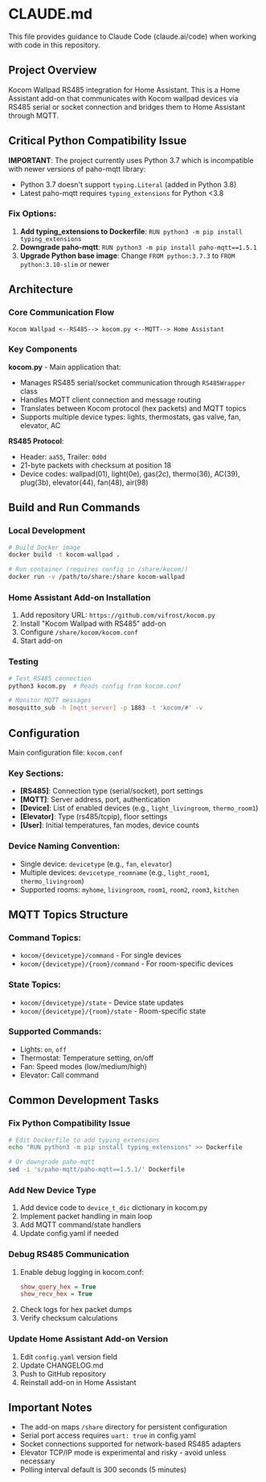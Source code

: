 # CLAUDE.md

This file provides guidance to Claude Code (claude.ai/code) when working with code in this repository.

## Project Overview

Kocom Wallpad RS485 integration for Home Assistant. This is a Home Assistant add-on that communicates with Kocom wallpad devices via RS485 serial or socket connection and bridges them to Home Assistant through MQTT.

## Critical Python Compatibility Issue

**IMPORTANT**: The project currently uses Python 3.7 which is incompatible with newer versions of paho-mqtt library:
- Python 3.7 doesn't support `typing.Literal` (added in Python 3.8)
- Latest paho-mqtt requires `typing_extensions` for Python <3.8

### Fix Options:
1. **Add typing_extensions to Dockerfile**: `RUN python3 -m pip install typing_extensions`
2. **Downgrade paho-mqtt**: `RUN python3 -m pip install paho-mqtt==1.5.1`
3. **Upgrade Python base image**: Change `FROM python:3.7.3` to `FROM python:3.10-slim` or newer

## Architecture

### Core Communication Flow
```
Kocom Wallpad <--RS485--> kocom.py <--MQTT--> Home Assistant
```

### Key Components

**kocom.py** - Main application that:
- Manages RS485 serial/socket communication through `RS485Wrapper` class
- Handles MQTT client connection and message routing
- Translates between Kocom protocol (hex packets) and MQTT topics
- Supports multiple device types: lights, thermostats, gas valve, fan, elevator, AC

**RS485 Protocol**:
- Header: `aa55`, Trailer: `0d0d`
- 21-byte packets with checksum at position 18
- Device codes: wallpad(01), light(0e), gas(2c), thermo(36), AC(39), plug(3b), elevator(44), fan(48), air(98)

## Build and Run Commands

### Local Development
```bash
# Build Docker image
docker build -t kocom-wallpad .

# Run container (requires config in /share/kocom/)
docker run -v /path/to/share:/share kocom-wallpad
```

### Home Assistant Add-on Installation
1. Add repository URL: `https://github.com/vifrost/kocom.py`
2. Install "Kocom Wallpad with RS485" add-on
3. Configure `/share/kocom/kocom.conf`
4. Start add-on

### Testing
```bash
# Test RS485 connection
python3 kocom.py  # Reads config from kocom.conf

# Monitor MQTT messages
mosquitto_sub -h [mqtt_server] -p 1883 -t 'kocom/#' -v
```

## Configuration

Main configuration file: `kocom.conf`

### Key Sections:
- **[RS485]**: Connection type (serial/socket), port settings
- **[MQTT]**: Server address, port, authentication
- **[Device]**: List of enabled devices (e.g., `light_livingroom`, `thermo_room1`)
- **[Elevator]**: Type (rs485/tcpip), floor settings
- **[User]**: Initial temperatures, fan modes, device counts

### Device Naming Convention:
- Single device: `devicetype` (e.g., `fan`, `elevator`)
- Multiple devices: `devicetype_roomname` (e.g., `light_room1`, `thermo_livingroom`)
- Supported rooms: `myhome`, `livingroom`, `room1`, `room2`, `room3`, `kitchen`

## MQTT Topics Structure

### Command Topics:
- `kocom/{devicetype}/command` - For single devices
- `kocom/{devicetype}/{room}/command` - For room-specific devices

### State Topics:
- `kocom/{devicetype}/state` - Device state updates
- `kocom/{devicetype}/{room}/state` - Room-specific state

### Supported Commands:
- Lights: `on`, `off`
- Thermostat: Temperature setting, on/off
- Fan: Speed modes (low/medium/high)
- Elevator: Call command

## Common Development Tasks

### Fix Python Compatibility Issue
```bash
# Edit Dockerfile to add typing_extensions
echo "RUN python3 -m pip install typing_extensions" >> Dockerfile

# Or downgrade paho-mqtt
sed -i 's/paho-mqtt/paho-mqtt==1.5.1/' Dockerfile
```

### Add New Device Type
1. Add device code to `device_t_dic` dictionary in kocom.py
2. Implement packet handling in main loop
3. Add MQTT command/state handlers
4. Update config.yaml if needed

### Debug RS485 Communication
1. Enable debug logging in kocom.conf:
   ```ini
   show_query_hex = True
   show_recv_hex = True
   ```
2. Check logs for hex packet dumps
3. Verify checksum calculations

### Update Home Assistant Add-on Version
1. Edit `config.yaml` version field
2. Update CHANGELOG.md
3. Push to GitHub repository
4. Reinstall add-on in Home Assistant

## Important Notes

- The add-on maps `/share` directory for persistent configuration
- Serial port access requires `uart: true` in config.yaml
- Socket connections supported for network-based RS485 adapters
- Elevator TCP/IP mode is experimental and risky - avoid unless necessary
- Polling interval default is 300 seconds (5 minutes)